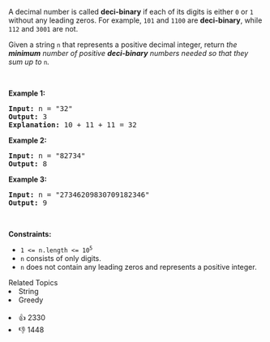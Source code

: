 <p>A decimal number is called <strong>deci-binary</strong> if each of its digits is either <code>0</code> or <code>1</code> without any leading zeros. For example, <code>101</code> and <code>1100</code> are <strong>deci-binary</strong>, while <code>112</code> and <code>3001</code> are not.</p>

<p>Given a string <code>n</code> that represents a positive decimal integer, return <em>the <strong>minimum</strong> number of positive <strong>deci-binary</strong> numbers needed so that they sum up to </em><code>n</code><em>.</em></p>

<p>&nbsp;</p> 
<p><strong class="example">Example 1:</strong></p>

<pre>
<strong>Input:</strong> n = "32"
<strong>Output:</strong> 3
<strong>Explanation:</strong> 10 + 11 + 11 = 32
</pre>

<p><strong class="example">Example 2:</strong></p>

<pre>
<strong>Input:</strong> n = "82734"
<strong>Output:</strong> 8
</pre>

<p><strong class="example">Example 3:</strong></p>

<pre>
<strong>Input:</strong> n = "27346209830709182346"
<strong>Output:</strong> 9
</pre>

<p>&nbsp;</p> 
<p><strong>Constraints:</strong></p>

<ul> 
 <li><code>1 &lt;= n.length &lt;= 10<sup>5</sup></code></li> 
 <li><code>n</code> consists of only digits.</li> 
 <li><code>n</code> does not contain any leading zeros and represents a positive integer.</li> 
</ul>

<div><div>Related Topics</div><div><li>String</li><li>Greedy</li></div></div><br><div><li>👍 2330</li><li>👎 1448</li></div>